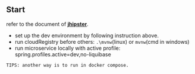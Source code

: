 ## Start
refer to the document of [**jhipster**](https://www.jhipster.tech/development/).

- set up the dev environment by following instruction above.
- run cloudRegistry before others: `.\mvnw`(linux) or `mvnw`(cmd in windows)
- run microservice locally with active profile: spring.profiles.active=dev,no-liquibase

`TIPS: another way is to run in docker compose.`

